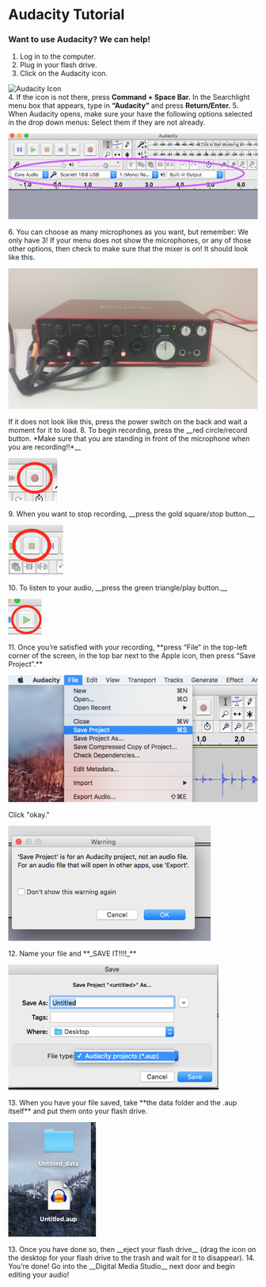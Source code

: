 # Audacity Tutorial
### Want to use Audacity? We can help!

1. Log in to the computer.
2. Plug in your flash drive.
3. Click on the Audacity icon.

![Audacity Icon](https://files.fosswire.com/2007/10/audacity.png)</br>
4. If the icon is not there, press __Command + Space Bar.__ In the Searchlight menu box that appears, type in __“Audacity”__ and press __Return/Enter.__
5. When Audacity opens, make sure your have the following options selected in the drop down menus: Select them if they are not already.
<p><img src="https://github.com/wooster-core/Documentation/blob/master/images/image.audacity_mic.output.png"></p>
6. You can choose as many microphones as you want, but remember: We only have 3! If your menu does not show the microphones, or any of those other options, then check to make sure that the mixer is on! It should look like this.
<p><img src="https://github.com/wooster-core/Documentation/blob/master/images/image.audacity_mixer.jpg"></p>
If it does not look like this, press the power switch on the back and wait a moment for it to load.
8. To begin recording, press the __red circle/record button. *Make sure that you are standing in front of the microphone when you are recording!!*__ <p><img src="https://github.com/wooster-core/Documentation/blob/master/images/image.audacity_button.record.png"></p>
9.  When you want to stop recording, __press the gold square/stop button.__ <p><img src="https://github.com/wooster-core/Documentation/blob/master/images/image.audacity_button.stop.png?raw=true"></p>
10.  To listen to your audio, __press the green triangle/play button.__ <p><img src="https://github.com/wooster-core/Documentation/blob/master/images/image.audacity_button.play.png?raw=true"></p>
11.  Once you’re satisfied with your recording, **press “File” in the top-left corner of the screen, in the top bar next to the Apple icon, then press “Save Project”.** <p><img src="https://github.com/wooster-core/Documentation/blob/master/images/image.audacity_saveaup.png?raw=true"></p>
<p>Click "okay."</p>
<p><img src="https://github.com/wooster-core/Documentation/blob/master/images/image.audacity_saveaup2.png"></p>
12.  Name your file and **_SAVE IT!!!!_** <p><img src="https://github.com/wooster-core/Documentation/blob/master/images/image.audacity_saveaup3.png?raw=true"></p>
13. When you have your file saved, take **the data folder and the .aup itself** and put them onto your flash drive. <p><img src="https://github.com/wooster-core/Documentation/blob/master/images/image.audacity_saveaup4.png?raw=true"></p>
13.  Once you have done so, then __eject your flash drive__ (drag the icon on the desktop for your flash drive to the trash and wait for it to disappear).
14.  You’re done! Go into the __Digital Media Studio__ next door and begin editing your audio!
